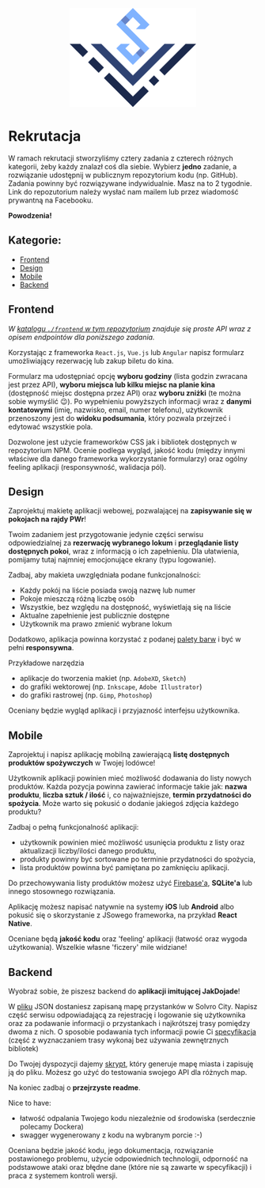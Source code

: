<div align="center">
<img src="./assets/logo_solvro.png" height="200">
</div>

# Rekrutacja

W ramach rekrutacji stworzyliśmy cztery zadania z czterech różnych kategorii, żeby każdy znalazł coś dla siebie. Wybierz **jedno** zadanie, a rozwiązanie udostępnij w publicznym repozytorium kodu (np. GitHub). Zadania powinny być rozwiązywane indywidualnie. Masz na to 2 tygodnie. Link do repozutorium należy wysłać nam mailem lub przez wiadomość prywantną na Facebooku.

**Powodzenia!**

## Kategorie:

  - [Frontend](#Frontend)
  - [Design](#Design)
  - [Mobile](#Mobile)
  - [Backend](#Backend)

<a name="Frontend"></a>

## Frontend

_W [katalogu `./frontend` w tym repozytorium](https://github.com/Solvro/rekrutacja/tree/master/frontend) znajduje się proste API wraz z opisem endpointów dla poniższego zadania._

Korzystając z frameworka `React.js`, `Vue.js` lub `Angular` napisz formularz umożliwiający rezerwację lub zakup biletu do kina. 

Formularz ma udostępniać opcję **wyboru godziny** (lista godzin zwracana jest przez API), **wyboru miejsca lub kilku miejsc na planie kina** (dostępność miejsc dostępna przez API) oraz **wyboru zniżki** (te można sobie wymyślić :wink:). Po wypełnieniu powyższych informacji wraz z **danymi kontatowymi** (imię, nazwisko, email, numer telefonu), użytkownik przenoszony jest do **widoku podsumania**, który pozwala przejrzeć i edytować wszystkie pola. 

Dozwolone jest użycie frameworków CSS jak i bibliotek dostępnych w repozytorium NPM. Ocenie podlega wygląd, jakość kodu (między innymi właściwe dla danego frameworka wykorzystanie formularzy) oraz ogólny feeling aplikacji (responsywność, walidacja pól).

<a name="Design"></a>

## Design

Zaprojektuj makietę aplikacji webowej, pozwalającej na **zapisywanie się w pokojach na rajdy PWr**!

Twoim zadaniem jest przygotowanie jedynie części serwisu odpowiedzialnej za 
**rezerwację wybranego lokum** i **przeglądanie listy dostępnych pokoi**, wraz z informacją o ich zapełnieniu. Dla ułatwienia, pomijamy tutaj najmniej emocjonujące ekrany (typu logowanie).

Zadbaj, aby makieta uwzględniała podane funkcjonalności:
- Każdy pokój na liście posiada swoją nazwę lub numer
- Pokoje mieszczą różną liczbę osób
- Wszystkie, bez względu na dostępność, wyświetlają się na liście
- Aktualne zapełnienie jest publicznie dostępne
- Użytkownik ma prawo zmienić wybrane lokum

Dodatkowo, aplikacja powinna korzystać z podanej [palety barw](./assets/palette.png) i być w pełni **responsywna**.

Przykładowe narzędzia
- aplikacje do tworzenia makiet (np. `AdobeXD`, `Sketch`)
- do grafiki wektorowej (np. `Inkscape`, `Adobe Illustrator`)
- do grafiki rastrowej (np. `Gimp`, `Photoshop`)

Oceniany będzie wygląd aplikacji i przyjazność interfejsu użytkownika.


<a name="Mobile"></a>

## Mobile

Zaprojektuj i napisz aplikację mobilną zawierającą **listę dostępnych produktów spożywczych** w Twojej lodówce!

Użytkownik aplikacji powinien mieć możliwość dodawania do listy nowych produktów. Każda pozycja powinna zawierać informacje takie jak: **nazwa produktu**, **liczba sztuk / ilość** i, co najważniejsze, **termin przydatności do spożycia**. Może warto się pokusić o dodanie jakiegoś zdjęcia każdego produktu?

Zadbaj o pełną funkcjonalność aplikacji:

- użytkownik powinien mieć możliwość usunięcia produktu z listy oraz aktualizacji liczby/ilości danego produktu,
- produkty powinny być sortowane po terminie przydatności do spożycia,
- lista produktów powinna być pamiętana po zamknięciu aplikacji.

Do przechowywania listy produktów możesz użyć [Firebase'a](https://firebase.google.com/), **SQLite'a** lub innego stosownego rozwiązania.

Aplikację możesz napisać natywnie na systemy **iOS** lub **Android** albo pokusić się o skorzystanie z JSowego frameworka, na przykład **React Native**.

Oceniane będą **jakość kodu** oraz 'feeling' aplikacji (łatwość oraz wygoda użytkowania). Wszelkie własne 'ficzery' mile widziane!

<a name="Backend"></a>

## Backend

Wyobraź sobie, że piszesz backend do **aplikacji imitującej JakDojade**!

W [pliku](./backend/solvro_city.json) JSON dostaniesz zapisaną mapę przystanków w Solvro City. Napisz część serwisu odpowiadającą za rejestrację i logowanie się użytkownika oraz za podawanie informacji o przystankach i najkrótszej trasy pomiędzy dwoma z nich. O sposobie podawania tych informacji powie Ci [specyfikacja](./backend/stops_api.yaml) (część z wyznaczaniem trasy wykonaj bez używania zewnętrznych bibliotek)

Do Twojej dyspozycji dajemy [skrypt](./backend/city_generator.py), który generuje mapę miasta i zapisuję ją do pliku. Możesz go użyć do testowania swojego API dla różnych map.

Na koniec zadbaj o **przejrzyste readme**.

Nice to have:
 - łatwość odpalania Twojego kodu niezależnie od środowiska (serdecznie polecamy Dockera)
 - swagger wygenerowany z kodu na wybranym porcie :-)


Oceniana będzie jakość kodu, jego dokumentacja, rozwiązanie postawionego problemu, użycie odpowiednich technologii, odporność na podstawowe ataki oraz błędne dane (które nie są zawarte w specyfikacji) i praca z systemem kontroli wersji.
